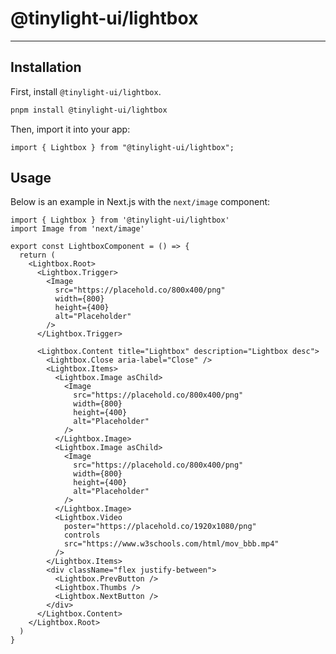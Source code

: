 # @tinylight-ui/lightbox

---

## Installation

First, install `@tinylight-ui/lightbox`.

```bash
pnpm install @tinylight-ui/lightbox
```

Then, import it into your app:

```tsx
import { Lightbox } from "@tinylight-ui/lightbox";
```

## Usage

Below is an example in Next.js with the `next/image` component:

```tsx title="LightboxComponent.tsx"
import { Lightbox } from '@tinylight-ui/lightbox'
import Image from 'next/image'

export const LightboxComponent = () => {
  return (
    <Lightbox.Root>
      <Lightbox.Trigger>
        <Image
          src="https://placehold.co/800x400/png"
          width={800}
          height={400}
          alt="Placeholder"
        />
      </Lightbox.Trigger>

      <Lightbox.Content title="Lightbox" description="Lightbox desc">
        <Lightbox.Close aria-label="Close" />
        <Lightbox.Items>
          <Lightbox.Image asChild>
            <Image
              src="https://placehold.co/800x400/png"
              width={800}
              height={400}
              alt="Placeholder"
            />
          </Lightbox.Image>
          <Lightbox.Image asChild>
            <Image
              src="https://placehold.co/800x400/png"
              width={800}
              height={400}
              alt="Placeholder"
            />
          </Lightbox.Image>
          <Lightbox.Video
            poster="https://placehold.co/1920x1080/png"
            controls
            src="https://www.w3schools.com/html/mov_bbb.mp4"
          />
        </Lightbox.Items>
        <div className="flex justify-between">
          <Lightbox.PrevButton />
          <Lightbox.Thumbs />
          <Lightbox.NextButton />
        </div>
      </Lightbox.Content>
    </Lightbox.Root>
  )
}
```